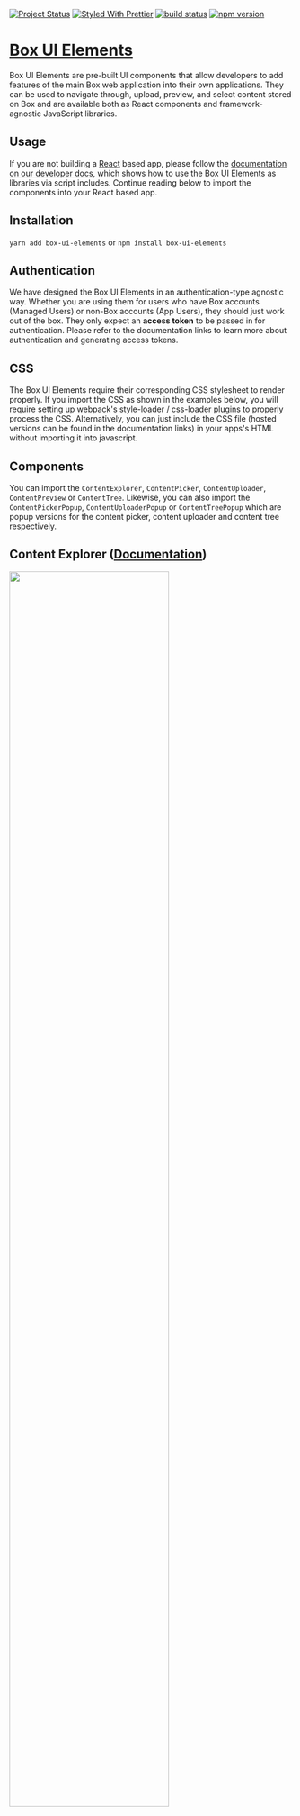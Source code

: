 [![Project Status](https://img.shields.io/badge/status-active-brightgreen.svg?style=flat-square)](http://opensource.box.com/badges)
[![Styled With Prettier](https://img.shields.io/badge/styled_with-prettier-ff69b4.svg?style=flat-square)](https://github.com/prettier/prettier)
[![build status](https://img.shields.io/travis/box/box-ui-elements/master.svg?style=flat-square)](https://travis-ci.com/box/box-ui-elements)
[![npm version](https://img.shields.io/npm/v/box-ui-elements.svg?style=flat-square)](https://www.npmjs.com/package/box-ui-elements)


[Box UI Elements](https://developer.box.com/docs/box-ui-elements)
==========================================================================
Box UI Elements are pre-built UI components that allow developers to add features of the main Box web application into their own applications. They can be used to navigate through, upload, preview, and select content stored on Box and are available both as React components and framework-agnostic JavaScript libraries.

## Usage
If you are not building a [React](https://facebook.github.io/react) based app, please follow the [documentation on our developer docs](https://developer.box.com/docs/box-ui-elements), which shows how to use the Box UI Elements as libraries via script includes. Continue reading below to import the components into your React based app.

## Installation
`yarn add box-ui-elements` or `npm install box-ui-elements`

## Authentication
We have designed the Box UI Elements in an authentication-type agnostic way. Whether you are using them for users who have Box accounts (Managed Users) or non-Box accounts (App Users), they should just work out of the box. They only expect an **access token** to be passed in for authentication. Please refer to the documentation links to learn more about authentication and generating access tokens.

## CSS
The Box UI Elements require their corresponding CSS stylesheet to render properly. If you import the CSS as shown in the examples below, you will require setting up webpack's style-loader / css-loader plugins to properly process the CSS. Alternatively, you can just include the CSS file (hosted versions can be found in the documentation links) in your apps's HTML without importing it into javascript.

## Components
You can import the `ContentExplorer`, `ContentPicker`, `ContentUploader`, `ContentPreview` or `ContentTree`. Likewise, you can also import the `ContentPickerPopup`, `ContentUploaderPopup` or `ContentTreePopup` which are popup versions for the content picker, content uploader and content tree respectively.

## Content Explorer ([Documentation](https://developer.box.com/docs/box-content-explorer))

<img src="https://user-images.githubusercontent.com/1075325/27887154-092a232a-6194-11e7-82f4-697331ac5cbe.png" width="75%"/>

```js
import React from 'react';
import { render } from 'react-dom';
import { ContentExplorer } from 'box-ui-elements';
import messages from 'box-ui-elements/lib/i18n/en-US';
import 'box-ui-elements/dist/explorer.css';

const token = 'ACCESS_TOKEN';
const getLocalizedMessage = (id, replacements) =>
    messages[id].replace(/{\s*(\w+)\s*}/g, (match, key) => replacements[key]);

render(
    <ContentExplorer
        token={token}
        getLocalizedMessage={getLocalizedMessage}
    />,
    document.querySelector('.container')
);
```

### Props
| Prop | Type | Default | Description |
| --- | --- | --- | --- |
| token* | string |  | *See the [developer docs](https://developer.box.com/docs/box-content-explorer#section-options).* |
| getLocalizedMessage* | function(string, { [string]: string }) |  | Function to get localized strings. |
| rootFolderId | string | `0` | The root folder for the content explorer. |
| currentFolderId | string | | The current folder shown for the content explorer. This should be a sub folder to the root folder. |
| sortBy | string | `name` | *See the [developer docs](https://developer.box.com/docs/box-content-explorer#section-options).* |
| sortDirection | string | `asc` | *See the [developer docs](https://developer.box.com/docs/box-content-explorer#section-options).* |
| canPreview | boolean | `true` | *See the [developer docs](https://developer.box.com/docs/box-content-explorer#section-options).* |
| canDownload | boolean | `true` | *See the [developer docs](https://developer.box.com/docs/box-content-explorer#section-options).* |
| canDelete | boolean | `true` | *See the [developer docs](https://developer.box.com/docs/box-content-explorer#section-options).* |
| canUpload | boolean | `true` | *See the [developer docs](https://developer.box.com/docs/box-content-explorer#section-options).* |
| canRename | boolean | `true` | *See the [developer docs](https://developer.box.com/docs/box-content-explorer#section-options).* |
| canShare | boolean | `true` | *See the [developer docs](https://developer.box.com/docs/box-content-explorer#section-options).* |
| canSetShareAccess | boolean | `true` | *See the [developer docs](https://developer.box.com/docs/box-content-explorer#section-options).* |
| onDelete | function(Array&lt;[File](https://developer.box.com/reference#file-object)&gt;) |  | Callback function for when item(s) are deleted. |
| onDownload | function(Array&lt;[File](https://developer.box.com/reference#file-object)&gt;) |  | Callback function for when item(s) are downloaded. |
| onPreview | function([File](https://developer.box.com/reference#file-object)) |  | Callback function for when an item is previewed. |
| onRename | function([File](https://developer.box.com/reference#file-object)) |  | Callback function for when an item is renamed. |
| onSelect | function(Array&lt;[Folder](https://developer.box.com/reference#folder-object)&#124;[File](https://developer.box.com/reference#file-object)&#124;[Web Link](https://developer.box.com/reference#web-link-object)&gt;) |  | Callback function for when item(s) are selected. |
| onUpload | function(Array&lt;[File](https://developer.box.com/reference#file-object)&gt;) |  | Callback function for when item(s) are uploaded. |
| onNavigate | function([File](https://developer.box.com/reference#file-object)) |  | Callback function for when navigating into a folder. |
| isTouch | boolean |  | *See the [developer docs](https://developer.box.com/docs/box-content-explorer#section-options).* |
| autoFocus | boolean |  | *See the [developer docs](https://developer.box.com/docs/box-content-explorer#section-options).* |
| logoUrl | string |  | *See the [developer docs](https://developer.box.com/docs/box-content-explorer#section-options).* |
| sharedLink | string |  | *See the [developer docs](https://developer.box.com/docs/box-content-explorer#section-options).* |
| sharedLinkPassword | string |  | *See the [developer docs](https://developer.box.com/docs/box-content-explorer#section-options).* |

### Keyboard Shortcuts
When the item list is focused, either manually by clicking on it or programatically via javascript or via the above mentioned `autoFocus` prop, the following keyboard shorcuts will work if their corresponding operations are applicable and allowed.

| Key | Description |
| --- | --- |
| Arrow Up | Previous item row |
| Arrow Down | Next item row |
| Ctrl/Cmd + Arrow Up | First item row |
| Ctrl/Cmd + Arrow Down | Last item row |
| / | Search |
| Enter | Open an item |
| Delete | Delete an item |
| Shift + X | Select an item row |
| Shift + R | Rename an item |
| Shift + S | Share an item |
| Shift + D | Download an item |
| g then f | Navigates to the root folder |
| g then u | Upload to the current folder |
| g then b | Focuses the root breadcrumb |



## Content Picker ([Documentation](https://developer.box.com/docs/box-content-picker))

<img src="https://user-images.githubusercontent.com/1075325/27887156-0940ee3e-6194-11e7-8e22-961139e82dfe.png" width="75%"/>

```js
import React from 'react';
import { render } from 'react-dom';
import { ContentPicker } from 'box-ui-elements';
import messages from 'box-ui-elements/lib/i18n/en-US';
import 'box-ui-elements/dist/picker.css';

const token = 'ACCESS_TOKEN';
const getLocalizedMessage = (id, replacements) =>
    messages[id].replace(/{\s*(\w+)\s*}/g, (match, key) => replacements[key]);

render(
    <ContentPicker
        token={token}
        getLocalizedMessage={getLocalizedMessage}
    />,
    document.querySelector('.container')
);
```

### Props
| Prop | Type | Default | Description |
| --- | --- | --- | --- |
| token* | string |  | *See the [developer docs](https://developer.box.com/docs/box-content-picker#section-options).* |
| getLocalizedMessage* | function(string, { [string]: string }) |  | Function to get localized strings. |
| rootFolderId | string | `0` | The root folder for the content picker. |
| type | string | `file, web_link` | Indicates which type of items can be picked. Should be a comma seperated combination of `file`, `folder` or `web_link`. |
| sortBy | string | `name` | *See the [developer docs](https://developer.box.com/docs/box-content-picker#section-options).* |
| sortDirection | string | `asc` | *See the [developer docs](https://developer.box.com/docs/box-content-picker#section-options).* |
| extensions | Array&lt;string&gt; | `[]` | *See the [developer docs](https://developer.box.com/docs/box-content-picker#section-options).* |
| maxSelectable | number | `Infinity` | *See the [developer docs](https://developer.box.com/docs/box-content-picker#section-options).* |
| canUpload | boolean | `true` | *See the [developer docs](https://developer.box.com/docs/box-content-picker#section-options).* |
| canSetShareAccess | boolean | `true` | *See the [developer docs](https://developer.box.com/docs/box-content-picker#section-options).* |
| onCancel | function |  | Callback function for when the cancel button is pressed. |
| onChoose | function |  | Callback function for when the choose button is pressed. |
| isTouch | boolean |  | *See the [developer docs](https://developer.box.com/docs/box-content-picker#section-options).* |
| autoFocus | boolean |  | *See the [developer docs](https://developer.box.com/docs/box-content-picker#section-options).* |
| logoUrl | string |  | *See the [developer docs](https://developer.box.com/docs/box-content-picker#section-options).* |
| sharedLink | string |  | *See the [developer docs](https://developer.box.com/docs/box-content-picker#section-options).* |
| sharedLinkPassword | string |  | *See the [developer docs](https://developer.box.com/docs/box-content-picker#section-options).* |

### Keyboard Shortcuts
When the item list is focused, either manually by clicking on it or programatically via javascript or via the above mentioned `autoFocus` prop, the following keyboard shorcuts will work if their corresponding operations are applicable and allowed.

| Key | Description |
| --- | --- |
| Arrow Up | Previous item row |
| Arrow Down | Next item row |
| Ctrl/Cmd + Arrow Up | First item row |
| Ctrl/Cmd + Arrow Down | Last item row |
| / | Search |
| Enter | Open an item |
| Shift + X | Select an item row |
| g then f | Navigates to the root folder |
| g then u | Upload to the current folder |
| g then s | Show selected items |
| g then c | Choose |
| g then x | Cancel |
| g then b | Focuses the root breadcrumb |



## Content Uploader ([Documentation](https://developer.box.com/docs/box-content-uploader))
<img src="https://user-images.githubusercontent.com/1075325/27887153-09243762-6194-11e7-8d2d-cf654d9364bc.png" width="75%"/>

```js
import React from 'react';
import { render } from 'react-dom';
import { ContentUploader } from 'box-ui-elements';
import messages from 'box-ui-elements/lib/i18n/en-US';
import 'box-ui-elements/dist/uploader.css';

const token = 'ACCESS_TOKEN';
const getLocalizedMessage = (id, replacements) =>
    messages[id].replace(/{\s*(\w+)\s*}/g, (match, key) => replacements[key]);

render(
    <ContentUploader
        token={token}
        getLocalizedMessage={getLocalizedMessage}
    />,
    document.querySelector('.container')
);
```

### Props
| Prop | Type | Default | Description |
| --- | --- | --- | --- |
| token* | string |  | *See the [developer docs](https://developer.box.com/docs/box-content-uploader#section-options).* |
| getLocalizedMessage* | function(string, { [string]: string }) |  | Function to get localized strings. |
| rootFolderId | string | `0` | The root folder for the content uploader. |
| onClose | function |  | Callback function for when the close button is pressed. |
| onComplete | function(Array&lt;[File](https://developer.box.com/reference#file-object)&gt;) |  | Callback function for when uploads are complete. |
| isTouch | boolean |  | *See the [developer docs](https://developer.box.com/docs/box-content-uploader#section-options).* |
| logoUrl | string |  | *See the [developer docs](https://developer.box.com/docs/box-content-uploader#section-options).* |
| sharedLink | string |  | *See the [developer docs](https://developer.box.com/docs/box-content-uploader#section-options).* |
| sharedLinkPassword | string |  | *See the [developer docs](https://developer.box.com/docs/box-content-uploader#section-options).* |



## Content Tree ([Documentation](https://developer.box.com/docs/box-content-tree))

<img src="https://user-images.githubusercontent.com/1075325/27887155-092e7362-6194-11e7-877d-157726789bef.png" width="75%"/>

```js
import React from 'react';
import { render } from 'react-dom';
import { ContentTree } from 'box-ui-elements';
import messages from 'box-ui-elements/lib/i18n/en-US';
import 'box-ui-elements/dist/tree.css';

const token = 'ACCESS_TOKEN';
const getLocalizedMessage = (id, replacements) =>
    messages[id].replace(/{\s*(\w+)\s*}/g, (match, key) => replacements[key]);

render(
    <ContentTree
        token={token}
        getLocalizedMessage={getLocalizedMessage}
    />,
    document.querySelector('.container')
);
```

### Props
| Prop | Type | Default | Description |
| --- | --- | --- | --- |
| token* | string |  | *See the [developer docs](https://developer.box.com/docs/box-content-tree#section-options).* |
| getLocalizedMessage* | function(string, { [string]: string }) |  | Function to get localized strings. |
| rootFolderId | string | `0` | The root folder for the content tree. |
| type | string | `file, web_link, folder` | Indicates which type of items show up in the tree. Should be a comma seperated combination of `file`, `folder` or `web_link`. |
| onClick | function([Folder](https://developer.box.com/reference#folder-object)&#124;[File](https://developer.box.com/reference#file-object)&#124;[Web Link](https://developer.box.com/reference#web-link-object)) |  | Callback function for when an item is clicked. |
| isTouch | boolean |  | *See the [developer docs](https://developer.box.com/docs/box-content-tree#section-options).* |
| autoFocus | boolean |  | *See the [developer docs](https://developer.box.com/docs/box-content-tree#section-options).* |
| logoUrl | string |  | *See the [developer docs](https://developer.box.com/docs/box-content-tree#section-options).* |
| sharedLink | string |  | *See the [developer docs](https://developer.box.com/docs/box-content-tree#section-options).* |
| sharedLinkPassword | string |  | *See the [developer docs](https://developer.box.com/docs/box-content-tree#section-options).* |



## Content Preview ([Documentation](https://developer.box.com/docs/box-content-preview))

<img src="https://user-images.githubusercontent.com/1075325/27419184-596b485c-56d4-11e7-8d42-c65328089c95.png" width="75%"/>

***The Box Content Preview has a slightly different interface than the other components. Instead of importing localizations like the examples above, it requires a locale (defaults to en-US) to be passed in. This will automatically pull in the corresponding preview bundle and dynamically load it. It will also dynamically load the required CSS file.***

```js
import React from 'react';
import { render } from 'react-dom';
import { ContentPreview } from 'box-ui-elements';

const token = 'ACCESS_TOKEN';
const fileId = 'FILE_ID';

render(
    <ContentPreview
        fileId={fileId}
        token={token}
    />,
    document.querySelector('.container')
);
```

### Props
| Prop | Type | Default | Description |
| --- | --- | --- | --- |
| token* | string |  | *See the [developer docs](https://developer.box.com/docs/box-content-preview#section-initialization-and-options).* |
| fileId* | string | | The id of the file to preview. |
| locale | string | `en-US` | Locale for this component. |
| onLoad | function |  | Callback function for when a file preview loads. |
| collection | Array&lt;string&gt; | `[]` | *See the [developer docs](https://developer.box.com/docs/box-content-preview#section-initialization-and-options).* |
| header | string | `light` | *See the [developer docs](https://developer.box.com/docs/box-content-preview#section-initialization-and-options).* |
| logoUrl | string |  | *See the [developer docs](https://developer.box.com/docs/box-content-preview#section-initialization-and-options).* |
| sharedLink | string |  | *See the [developer docs](https://developer.box.com/docs/box-content-preview#section-initialization-and-options).* |
| sharedLinkPassword | string |  | *See the [developer docs](https://developer.box.com/docs/box-content-preview#section-initialization-and-options).* |


## Support
The Box UI Elements are currently in active development. Their interfaces may update over time. Please email [box-ui-elements@box.com](mailto:box-ui-elements@box.com) to report issues or provide feedback.

## Copyright and License
Copyright 2016-2017 Box, Inc. All Rights Reserved.

Licensed under the Box Software License Agreement v.20170516.
You may not use this file except in compliance with the License.
You may obtain a copy of the License at [Box UI Elements Software License Agreement](https://developer.box.com/docs/box-ui-kit-software-license-agreement)

Unless required by applicable law or agreed to in writing, software
distributed under the License is distributed on an "AS IS" BASIS,
WITHOUT WARRANTIES OR CONDITIONS OF ANY KIND, either express or implied.
See the License for the specific language governing permissions and
limitations under the License.
